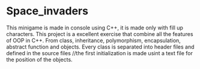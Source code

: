 # Space_invaders
This minigame is made in console using C++, it is made only with fill up characters.
This project is a excellent exercise that combine all the features of OOP in C++. 
From class, inheritance, polymorphism, encapsulation, abstract function and objects.
Every class is separated into header files and defined in the source files
//the first initialization is made usint a text file for the position of the objects.
